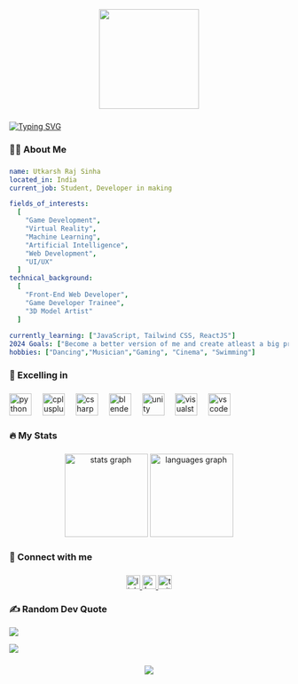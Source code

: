 <div align="center">
  <img height="180" src="https://media.giphy.com/media/v1.Y2lkPTc5MGI3NjExNWtzYWJwMXExMXdmMTFxb2tudGFwZHg1OW9mMDVqOWc4aG43dzlnayZlcD12MV9pbnRlcm5hbF9naWZfYnlfaWQmY3Q9Zw/mQafdTPpi55tXR7x3z/giphy.gif"  />
</div>

###

<a href="https://git.io/typing-svg"><img src="https://readme-typing-svg.demolab.com?font=Lugrasimo&size=40&duration=4000&pause=1000&color=1230c7&center=true&vCenter=true&random=false&width=1000&height=100&lines=Hey+there%2C+this+is+Utkarsh+👋;Loading......." alt="Typing SVG" /></a>

###

<h3 align="left">👩‍💻 About Me</h3>

###

```yaml
name: Utkarsh Raj Sinha
located_in: India
current_job: Student, Developer in making

fields_of_interests:
  [
    "Game Development",
    "Virtual Reality",
    "Machine Learning",
    "Artificial Intelligence",
    "Web Development",
    "UI/UX"
  ]
technical_background:
  [
    "Front-End Web Developer",
    "Game Developer Trainee",
    "3D Model Artist"
  ]
  
currently_learning: ["JavaScript, Tailwind CSS, ReactJS"]
2024 Goals: ["Become a better version of me and create atleast a big project."]
hobbies: ["Dancing","Musician","Gaming", "Cinema", "Swimming"]
```
###

<h3 align="left">🌟 Excelling in</h3>

###

<div align="left">
  <img src="https://cdn.jsdelivr.net/gh/devicons/devicon/icons/python/python-original.svg" height="40" alt="python logo"  />
  <img width="12" />
  <img src="https://cdn.jsdelivr.net/gh/devicons/devicon/icons/cplusplus/cplusplus-original.svg" height="40" alt="cplusplus logo"  />
  <img width="12" />
  <img src="https://cdn.jsdelivr.net/gh/devicons/devicon/icons/csharp/csharp-original.svg" height="40" alt="csharp logo"  />
  <img width="12" />
  <img src="https://cdn.jsdelivr.net/gh/devicons/devicon/icons/blender/blender-original.svg" height="40" alt="blender logo"  />
  <img width="12" />
  <img src="https://cdn.jsdelivr.net/gh/devicons/devicon/icons/unity/unity-original.svg" height="40" alt="unity logo"  />
  <img width="12" />
  <img src="https://cdn.jsdelivr.net/gh/devicons/devicon/icons/visualstudio/visualstudio-plain.svg" height="40" alt="visualstudio logo"  />
  <img width="12" />
  <img src="https://cdn.jsdelivr.net/gh/devicons/devicon/icons/vscode/vscode-original.svg" height="40" alt="vscode logo"  />
</div>

###

<h3 align="left">🔥 My Stats</h3>

###

<div align="center">
  <img src="https://github-readme-stats.vercel.app/api?username=Rutkarsh08&hide_title=false&hide_rank=false&show_icons=true&include_all_commits=true&count_private=true&disable_animations=false&theme=aura&locale=en&hide_border=false&order=1" height="150" alt="stats graph"  />
  <img src="https://github-readme-stats.vercel.app/api/top-langs?username=Rutkarsh08&locale=en&hide_title=false&layout=compact&card_width=320&langs_count=5&theme=aura&hide_border=false&order=2" height="150" alt="languages graph"  />
</div>

###

<h3 align="left">🔗 Connect with me</h3>

###

<div align="center">
  <a href="https://www.linkedin.com/in/utkarsh-raj-sinha-542b67233/" target="_blank">
    <img src="https://img.shields.io/static/v1?message=LinkedIn&logo=linkedin&label=&color=0077B5&logoColor=white&labelColor=&style=for-the-badge" height="25" alt="linkedin logo"  />
  </a>
  <a href="https://www.hackerrank.com/profile/ur5441" target="_blank">
    <img src="https://img.shields.io/static/v1?message=HackerRank&logo=hackerrank&label=&color=2EC866&logoColor=white&labelColor=&style=for-the-badge" height="25" alt="hackerrank logo"  />
  </a>
  <a href="https://twitter.com/utkarsh08_rs_" target="_blank">
    <img src="https://img.shields.io/static/v1?message=Twitter&logo=twitter&label=&color=1DA1F2&logoColor=white&labelColor=&style=for-the-badge" height="25" alt="twitter logo"  />
  </a>
</div>

### ✍️ Random Dev Quote
![](https://quotes-github-readme.vercel.app/api?type=horizontal&theme=radical)

[![](https://visitcount.itsvg.in/api?id=Rutkarsh08&icon=0&color=0)](https://visitcount.itsvg.in)

###
<p align="center">
  <img src="https://capsule-render.vercel.app/api?type=waving&color=gradient&height=100&section=footer"/>
</p>
